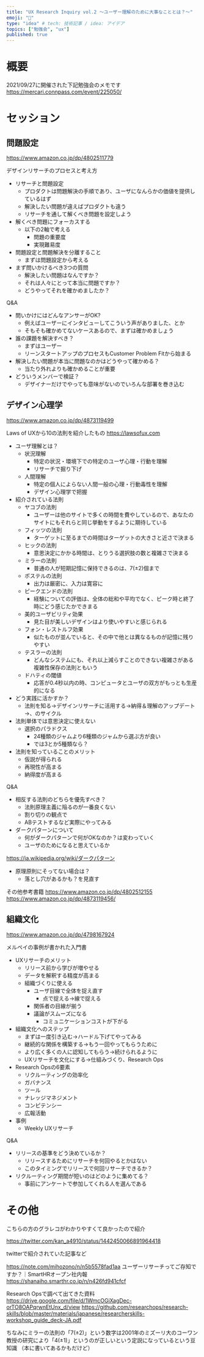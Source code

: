 ```yaml
---
title: "UX Research Inquiry vol.2 〜ユーザー理解のために大事なこととは？〜"
emoji: "💨"
type: "idea" # tech: 技術記事 / idea: アイデア
topics: ["勉強会", "ux"]
published: true
---
```

# 概要

2021/09/27に開催された下記勉強会のメモです
https://mercari.connpass.com/event/225050/

# セッション

## 問題設定

https://www.amazon.co.jp/dp/4802511779

デザインリサーチのプロセスと考え方

- リサーチと問題設定
  - プロダクトは問題解決の手順であり、ユーザになんらかの価値を提供しているはず
  - 解決したい問題が違えばプロダクトも違う
  - リサーチを通して解くべき問題を設定しよう
- 解くべき問題にフォーカスする
  - 以下の2軸で考える
    - 問題の重要度
    - 実現難易度
- 問題設定と問題解決を分離すること
  - まずは問題設定から考える
- まず問いかけるべき3つの質問
  - 解決したい問題はなんですか？
  - それは人々にとって本当に問題ですか？
  - どうやってそれを確かめましたか？

Q&A

- 問いかけにはどんなアンサーがOK?
  - 例えばユーザーにインタビューしてこういう声がありました、とか
  - そもそも確かめてないケースあるので、まずは確かめましょう
- 誰の課題を解決すべき？
  - まずはユーザー
  - リーンスタートアップのプロセスもCustomer Problem Fitから始まる
- 解決したい問題が本当に問題なのかはどうやって確かめる？
  - 当たり外れよりも確かめることが重要
- どういうメンバーで検証？
  - デザイナーだけでやっても意味がないのでいろんな部署を巻き込む

## デザイン心理学

https://www.amazon.co.jp/dp/4873119499

Laws of UXから10の法則を紹介したもの
https://lawsofux.com

- ユーザ理解とは？
  - 状況理解
    - 特定の状況・環境下での特定のユーザ心理・行動を理解
    - リサーチで掘り下げ
  - 人間理解
    - 特定の個人によらない人間一般の心理・行動毒性を理解
    - デザイン心理学で把握
- 紹介されている法則
  - ヤコブの法則
    - ユーザーは他のサイトで多くの時間を費やしているので、あなたのサイトにもそれらと同じ挙動をするように期待している
  - フィッツの法則
    - ターゲットに至るまでの時間はターゲットの大きさと近さで決まる
  - ヒックの法則
    - 意思決定にかかる時間は、とりうる選択肢の数と複雑さで決まる
  - ミラーの法則
    - 普通の人が短期記憶に保持できるのは、7(±2)個まで
  - ポステルの法則
    - 出力は厳密に、入力は寛容に
  - ピークエンドの法則
    - 経験についての評価は、全体の総和や平均でなく、ピーク時と終了時にどう感じたかできまる
  - 美的ユーザビリティ効果
    - 見た目が美しいデザインはより使いやすいと感じられる
  - フォン・レストルフ効果
    - 似たものが並んでいると、その中で他とは異なるものが記憶に残りやすい
  - テスラーの法則
    - どんなシステムにも、それ以上減らすことのできない複雑さがある
    複雑性保存の法則ともいう
  - ドハティの閾値
    - 応答が0.4秒以内の時、コンピュータとユーザの双方がもっとも生産的になる
- どう実践に活かすか？
  - 法則を知る→デザインリサーチに活用する→納得＆理解のアップデート→、のサイクル
- 法則単体では意思決定に使えない
  - 選択のパラドクス
    - 24種類のジャムより6種類のジャムから選ぶ方が良い
    - では3とか5種類なら？
- 法則を知っていることのメリット
  - 仮説が得られる
  - 再現性が高まる
  - 納得度が高まる

Q&A

- 相反する法則のどちらを優先すべき？
  - 法則原理主義に陥るのが一番良くない
  - 割り切りの観点で
  - ABテストするなど実際にやってみる
- ダークパターンについて
  - 何がダークパターンで何がOKなのか？は変わっていく
  - ユーザのためになると思えているか

https://ja.wikipedia.org/wiki/ダークパターン

- 原理原則にそってない場合は？
  - 落とし穴があるかも？を見直す

その他参考書籍
https://www.amazon.co.jp/dp/4802512155
https://www.amazon.co.jp/dp/4873119456/

## 組織文化

https://www.amazon.co.jp/dp/4798167924

メルペイの事例が書かれた入門書

- UXリサーチのメリット
  - リリース前から学びが増やせる
  - データを解釈する精度が高まる
  - 組織づくりに使える
    - ユーザ目線で全体を捉え直す
      - 点で捉える→線で捉える
    - 関係者の目線が揃う
    - 議論がスムーズになる
      - コミュニケーションコストが下がる
- 組織文化へのステップ
  - まずは一度引き込む→ハードル下げてやってみる
  - 継続的な関係を構築する→もう一回やってもらうために
  - より広く多くの人に認知してもらう→続けられるように
  - UXリサーチを文化にする→仕組みづくり、Research Ops
- Research Opsの6要素
  - リクルーティングの効率化
  - ガバナンス
  - ツール
  - ナレッジマネジメント
  - コンピテンシー
  - 広報活動
- 事例
  - Weekly UXリサーチ

Q&A

- リリースの基準をどう決めているか？
  - リリースするためにリサーチを何回やるとかはない
  - このタイミングでリリースで何回リサーチできるか？
- リクルーティング期間が短いのはどのように集めてる？
  - 事前にアンケートで参加してくれる人を選んである

# その他

こちらの方のグラレコがわかりやすくて良かったので紹介

https://twitter.com/kan_a4910/status/1442450066891964418

twitterで紹介されていた記事など

https://note.com/mihozono/n/n5b5578fad1aa
ユーザーリサーチってご存知ですか？｜SmartHRオープン社内報
https://shanaiho.smarthr.co.jp/n/n426fd941cfcf

Research Opsで調べて出てきた資料
https://drive.google.com/file/d/1WmcOGiXagDec-orTO8OAPqrwnEtUnx_d/view
https://github.com/researchops/research-skills/blob/master/materials/japanese/researcherskills-workshop_guide_deck-JA.pdf

ちなみにミラーの法則の「7(±2)」という数字は2001年のミズーリ大のコーワン教授の研究により「4(±1)」というのが正しいという定説になっているという豆知識
（本に書いてあるかもだけど）
